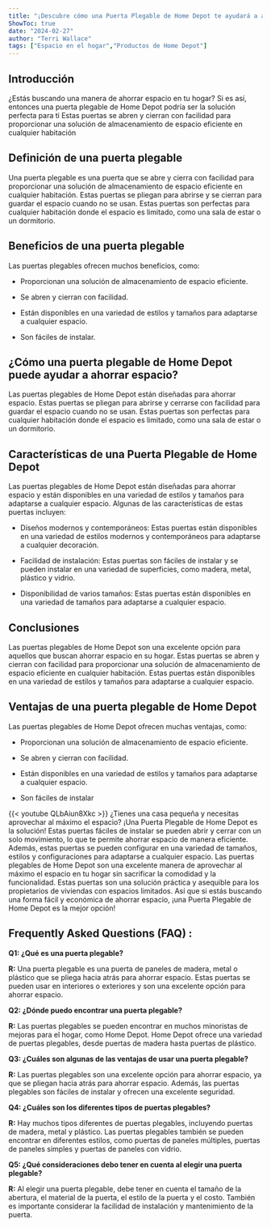 ```yaml
---
title: "¡Descubre cómo una Puerta Plegable de Home Depot te ayudará a ahorrar espacio!"
ShowToc: true 
date: "2024-02-27"
author: "Terri Wallace" 
tags: ["Espacio en el hogar","Productos de Home Depot"]
---
```

## Introducción

¿Estás buscando una manera de ahorrar espacio en tu hogar? Si es así, entonces una puerta plegable de Home Depot podría ser la solución perfecta para ti Estas puertas se abren y cierran con facilidad para proporcionar una solución de almacenamiento de espacio eficiente en cualquier habitación

## Definición de una puerta plegable

Una puerta plegable es una puerta que se abre y cierra con facilidad para proporcionar una solución de almacenamiento de espacio eficiente en cualquier habitación. Estas puertas se pliegan para abrirse y se cierran para guardar el espacio cuando no se usan. Estas puertas son perfectas para cualquier habitación donde el espacio es limitado, como una sala de estar o un dormitorio.

## Beneficios de una puerta plegable

Las puertas plegables ofrecen muchos beneficios, como:

- Proporcionan una solución de almacenamiento de espacio eficiente.

- Se abren y cierran con facilidad.

- Están disponibles en una variedad de estilos y tamaños para adaptarse a cualquier espacio.

- Son fáciles de instalar.

## ¿Cómo una puerta plegable de Home Depot puede ayudar a ahorrar espacio?

Las puertas plegables de Home Depot están diseñadas para ahorrar espacio. Estas puertas se pliegan para abrirse y cerrarse con facilidad para guardar el espacio cuando no se usan. Estas puertas son perfectas para cualquier habitación donde el espacio es limitado, como una sala de estar o un dormitorio.

## Características de una Puerta Plegable de Home Depot

Las puertas plegables de Home Depot están diseñadas para ahorrar espacio y están disponibles en una variedad de estilos y tamaños para adaptarse a cualquier espacio. Algunas de las características de estas puertas incluyen:

- Diseños modernos y contemporáneos: Estas puertas están disponibles en una variedad de estilos modernos y contemporáneos para adaptarse a cualquier decoración.

- Facilidad de instalación: Estas puertas son fáciles de instalar y se pueden instalar en una variedad de superficies, como madera, metal, plástico y vidrio.

- Disponibilidad de varios tamaños: Estas puertas están disponibles en una variedad de tamaños para adaptarse a cualquier espacio.

## Conclusiones

Las puertas plegables de Home Depot son una excelente opción para aquellos que buscan ahorrar espacio en su hogar. Estas puertas se abren y cierran con facilidad para proporcionar una solución de almacenamiento de espacio eficiente en cualquier habitación. Estas puertas están disponibles en una variedad de estilos y tamaños para adaptarse a cualquier espacio.

## Ventajas de una puerta plegable de Home Depot

Las puertas plegables de Home Depot ofrecen muchas ventajas, como:

- Proporcionan una solución de almacenamiento de espacio eficiente.

- Se abren y cierran con facilidad.

- Están disponibles en una variedad de estilos y tamaños para adaptarse a cualquier espacio.

- Son fáciles de instalar

{{< youtube QLbAiun8Xkc >}} 
¿Tienes una casa pequeña y necesitas aprovechar al máximo el espacio? ¡Una Puerta Plegable de Home Depot es la solución! Estas puertas fáciles de instalar se pueden abrir y cerrar con un solo movimiento, lo que te permite ahorrar espacio de manera eficiente. Además, estas puertas se pueden configurar en una variedad de tamaños, estilos y configuraciones para adaptarse a cualquier espacio. Las puertas plegables de Home Depot son una excelente manera de aprovechar al máximo el espacio en tu hogar sin sacrificar la comodidad y la funcionalidad. Estas puertas son una solución práctica y asequible para los propietarios de viviendas con espacios limitados. Así que si estás buscando una forma fácil y económica de ahorrar espacio, ¡una Puerta Plegable de Home Depot es la mejor opción!

## Frequently Asked Questions (FAQ) :
**Q1: ¿Qué es una puerta plegable?**

**R:** Una puerta plegable es una puerta de paneles de madera, metal o plástico que se pliega hacia atrás para ahorrar espacio. Estas puertas se pueden usar en interiores o exteriores y son una excelente opción para ahorrar espacio.

**Q2: ¿Dónde puedo encontrar una puerta plegable?**

**R:** Las puertas plegables se pueden encontrar en muchos minoristas de mejoras para el hogar, como Home Depot. Home Depot ofrece una variedad de puertas plegables, desde puertas de madera hasta puertas de plástico.

**Q3: ¿Cuáles son algunas de las ventajas de usar una puerta plegable?**

**R:** Las puertas plegables son una excelente opción para ahorrar espacio, ya que se pliegan hacia atrás para ahorrar espacio. Además, las puertas plegables son fáciles de instalar y ofrecen una excelente seguridad.

**Q4: ¿Cuáles son los diferentes tipos de puertas plegables?**

**R:** Hay muchos tipos diferentes de puertas plegables, incluyendo puertas de madera, metal y plástico. Las puertas plegables también se pueden encontrar en diferentes estilos, como puertas de paneles múltiples, puertas de paneles simples y puertas de paneles con vidrio.

**Q5: ¿Qué consideraciones debo tener en cuenta al elegir una puerta plegable?**

**R:** Al elegir una puerta plegable, debe tener en cuenta el tamaño de la abertura, el material de la puerta, el estilo de la puerta y el costo. También es importante considerar la facilidad de instalación y mantenimiento de la puerta.



